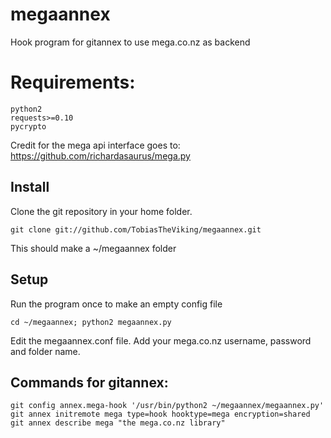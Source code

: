 megaannex
=========

Hook program for gitannex to use mega.co.nz as backend

# Requirements:

    python2
    requests>=0.10
    pycrypto

Credit for the mega api interface goes to: https://github.com/richardasaurus/mega.py 

## Install
Clone the git repository in your home folder.

    git clone git://github.com/TobiasTheViking/megaannex.git 

This should make a ~/megaannex folder

## Setup
Run the program once to make an empty config file

    cd ~/megaannex; python2 megaannex.py

Edit the megaannex.conf file. Add your mega.co.nz username, password and folder name.

## Commands for gitannex:

    git config annex.mega-hook '/usr/bin/python2 ~/megaannex/megaannex.py'
    git annex initremote mega type=hook hooktype=mega encryption=shared
    git annex describe mega "the mega.co.nz library"
